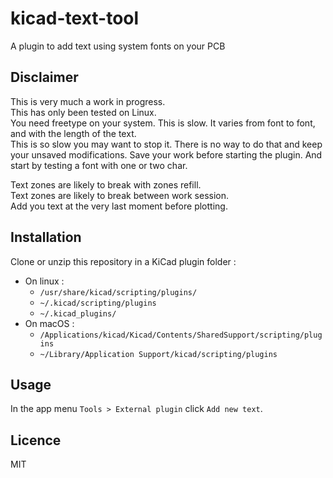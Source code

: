# kicad-text-tool
A plugin to add text using system fonts on your PCB

## Disclaimer
This is very much a work in progress.  
This has only been tested on Linux.  
You need freetype on your system.
This is slow. It varies from font to font, and with the length of the text.  
This is so slow you may want to stop it. There is no way to do that and keep your unsaved modifications. Save your work before starting the plugin. And start by testing a font with one or two char.

Text zones are likely to break with zones refill.  
Text zones are likely to break between work session.  
Add you text at the very last moment before plotting.  

## Installation 
Clone or unzip this repository in a KiCad plugin folder :  

- On linux :
   - `/usr/share/kicad/scripting/plugins/`
   - `~/.kicad/scripting/plugins`
   - `~/.kicad_plugins/`
- On macOS :
   - `/Applications/kicad/Kicad/Contents/SharedSupport/scripting/plugins`
   - `~/Library/Application Support/kicad/scripting/plugins`
   
## Usage
In the app menu `Tools > External plugin` click `Add new text`.  

## Licence
MIT
